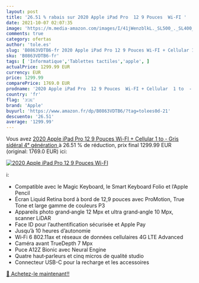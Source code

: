```yaml
---
layout: post
title: '26.51 % rabais sur 2020 Apple iPad Pro  12 9 Pouces  Wi-FI '
date: 2021-10-07 02:07:35
image: 'https://m.media-amazon.com/images/I/41jWenzblkL._SL500_._SL400_.jpg'
comments: true
category: ofertas
author: 'tole.es'
slug: 'B0863VDTB6-fr 2020 Apple iPad Pro 12 9 Pouces Wi-FI + Cellular 1 to -...'
sku: 'B0863VDTB6-fr'
tags: [ 'Informatique','Tablettes tactiles','apple', ]
actualPrice: 1299.99 EUR
currency: EUR
price: 1299.99
comparePrice: 1769.0 EUR
prodname: '2020 Apple iPad Pro  12 9 Pouces  Wi-FI + Cellular  1 to  - Gris sidéral  4ᵉ génération '
country: 'fr'
flag: '🇫🇷'
brand: 'Apple'
buyurl: 'https://www.amazon.fr/dp/B0863VDTB6/?tag=tolees0d-21'
descuento: '26.51'
average: '1299.99'
---
```


Vous avez [2020 Apple iPad Pro  12 9 Pouces  Wi-FI + Cellular  1 to  - Gris sidéral  4ᵉ génération ](https://www.amazon.fr/dp/B0863VDTB6/?tag=tolees0d-21)  à  26.51 % de réduction, prix final  1299.99 EUR (original: 1769.0 EUR) ici:

[![2020 Apple iPad Pro  12 9 Pouces  Wi-FI ](https://m.media-amazon.com/images/I/41jWenzblkL._SL500_._SL400_.jpg)](https://www.amazon.fr/dp/B0863VDTB6/?tag=tolees0d-21)

ℹ️:

- Compatible avec le Magic Keyboard, le Smart Keyboard Folio et l’Apple Pencil
- Écran Liquid Retina bord à bord de 12,9 pouces avec ProMotion, True Tone et large gamme de couleurs P3
- Appareils photo grand‑angle 12 Mpx et ultra grand‑angle 10 Mpx, scanner LiDAR
- Face ID pour l’authentification sécurisée et Apple Pay
- Jusqu’à 10 heures d’autonomie
- Wi‑Fi 6 802.11ax et réseaux de données cellulaires 4G LTE Advanced
- Caméra avant TrueDepth 7 Mpx
- Puce A12Z Bionic avec Neural Engine
- Quatre haut‑parleurs et cinq micros de qualité studio
- Connecteur USB-C pour la recharge et les accessoires

[🛒 Achetez-le maintenant!!](https://www.amazon.fr/dp/B0863VDTB6/?tag=tolees0d-21)
